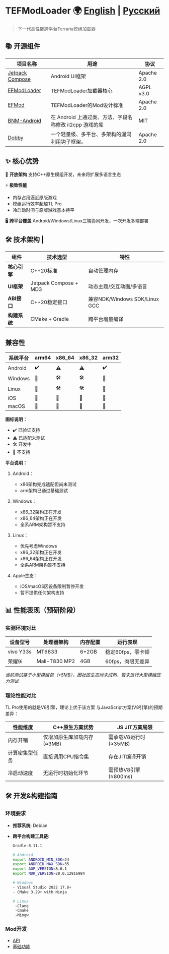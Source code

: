 # TEFModLoader 🌍 [English](README-en.md) | [Русский](README-ru.md)

> 下一代高性能跨平台Terraria模组加载器

## 📚 开源组件

| 项目名称                                                         | 用途                                                    | 协议       |
| ---------------------------------------------------------------- | ------------------------------------------------------- | ---------- |
| [Jetpack Compose](https://developer.android.com/jetpack/compose) | Android UI框架                                          | Apache 2.0 |
| [EFModLoader](https://github.com/2079541547/EFModLoader)         | TEFModLoader加载器核心                                  | AGPL v3.0  |
| [EFMod](https://github.com/2079541547/EFMod)                     | TEFModLoader的Mod设计标准                               | Apache 2.0 |
| [BNM-Android](https://github.com/ByNameModding/BNM-Android)      | 在 Android 上通过类、方法、字段名称修改 il2cpp 游戏的库 | MIT        |
| [Dobby](https://github.com/jmpews/Dobby)                         | 一个轻量级、多平台、多架构的漏洞利用钩子框架。          | Apache 2.0 |

## ✨ 核心优势

🔧 **开放架构**
支持C++原生模组开发，未来将扩展多语言生态

⚡ **极致性能**

- 内存占用逼近原版游戏
- 模组运行效率超越TL Pro
- 冷启动时间与原版游戏基本持平

🖥️ **跨平台覆盖**
Android/Windows/Linux三端协同开发，一次开发多端部署

## 🛠 技术架构 |

| 组件         | 技术选型              | 特性                          |
| ------------ | --------------------- | ----------------------------- |
| **核心引擎** | C++20标准             | 自动管理内存                  |
| **UI框架**   | Jetpack Compose + MD3 | 动态主题/交互动画/多语言      |
| **ABI接口**  | C++20稳定接口         | 兼容NDK/Windows SDK/Linux GCC |
| **构建系统** | CMake + Gradle        | 跨平台增量编译                |

## 兼容性

| 系统平台 | arm64 | x86_64 | x86_32 | arm32 |
| -------- | ----- | ------ | ------ | ----- |
| Android  | ✔️  | ⚠️   | ⚠️   | ✔️  |
| Windows  | 🚫    | 🛠️   | 🛠️   | 🚫    |
| Linux    | 🚫    | 🛠️   | 🛠️   | 🚫    |
| iOS      | 🚫    | 🚫     | 🚫     | 🚫    |
| macOS    | 🚫    | 🚫     | 🚫     | 🚫    |

**图标说明：**

- ✔️ 已验证支持
- ⚠️ 已适配未测试
- 🛠️ 开发中
- 🚫 不支持

**平台说明：**

1. Android：
   
   - x86架构完成适配但尚未测试
   - arm架构已通过基础测试
2. Windows：
   
   - x86_32架构正在开发
   - x86_64架构正在开发
   - 全系ARM架构暂不支持
3. Linux：
   
   - 优先考虑Windows
   - x86_32架构正在开发
   - x86_64架构正在开发
   - 全系ARM架构暂不支持
4. Apple生态：
   
   - iOS/macOS因设备限制暂停开发
   - 暂不提供任何架构支持

## 📊 性能表现（预研阶段）

### 实测环境对比

| 设备型号  | 处理器架构    | 内存配置 | 运行表现          |
| --------- | ------------- | -------- | ----------------- |
| vivo Y33s | MT6833        | 6+2GB    | 稳定60fps，零卡顿 |
| 荣耀9i    | Mali-T830 MP2 | 4GB      | 60fps，肉眼无差异 |

*当前测试基于小型模组包（<5MB），因社区生态尚未成熟，暂未进行大型模组压力测试*

### 理论性能对比

TL Pro使用的就是V8引擎，理论上优于该方案
与JavaScript方案(V8引擎)的预期差异：

| 性能维度       | C++原生方案优势             | JS JIT方案局限         |
| -------------- | --------------------------- | ---------------------- |
| 内存开销       | 仅增加原生库加载内存(≈3MB) | 需承载V8运行时(≈35MB) |
| 计算密集型任务 | 直接调用CPU指令集           | 存在JIT编译开销        |
| 冷启动速度     | 无运行时初始化环节          | 需预热V8引擎(≈800ms)  |

## 🛠 开发&构建指南

### 环境要求

- **推荐系统**: Debian
- **跨平台构建工具链**:
  
  ```bash
  Gradle-8.11.1
  
  # Android
  export ANDROID_MIN_SDK=24
  export ANDROID_MAX_SDK=35
  export AGP_VERSION=8.6.1
  export NDK_VERSION=28.0.12916984
  
  # Windows
  - Visual Studio 2022 17.8+ 
  - CMake 3.29+ with Ninja
  
  # Linux
   -Clang
   -Cmake
   -Mingw
  ```

### Mod开发

- [API]()
- [基础功能]()

